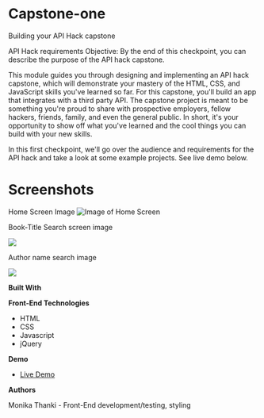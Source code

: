 # **Capstone-one**

Building your API Hack capstone

API Hack requirements Objective: By the end of this checkpoint, you can describe the purpose of the API hack capstone.

This module guides you through designing and implementing an API hack capstone, which will demonstrate your mastery of the HTML, CSS, and JavaScript skills you&#39;ve learned so far. For this capstone, you&#39;ll build an app that integrates with a third party API. The capstone project is meant to be something you&#39;re proud to share with prospective employers, fellow hackers, friends, family, and even the general public. In short, it&#39;s your opportunity to show off what you&#39;ve learned and the cool things you can build with your new skills.

In this first checkpoint, we&#39;ll go over the audience and requirements for the API hack and take a look at some example projects. See live demo below.

##
# **Screenshots**

Home Screen Image
![Image of Home Screen](https://ibb.co/SxHN1y6)

Book-Title Search screen image

![](RackMultipart20200801-4-1yo8l5_html_47f64ee51cd9334f.png)

Author name search image

![](RackMultipart20200801-4-1yo8l5_html_44f467906d59083e.png)

**Built With**

**Front-End Technologies**

- HTML
- CSS
- Javascript
- jQuery

**Demo**

- [Live Demo](https://monikathanki.github.io/Bookfinder/)

**Authors**

Monika Thanki - Front-End development/testing, styling



